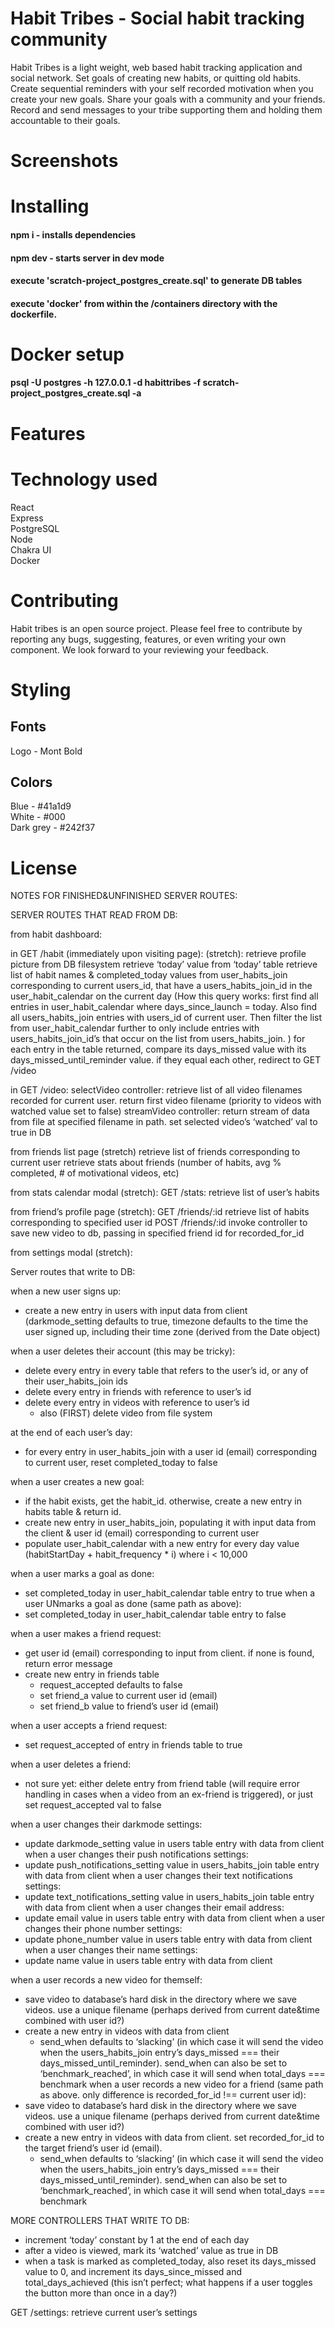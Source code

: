 # Habit Tribes - Social habit tracking community
Habit Tribes is a light weight, web based habit tracking application and social network. Set goals of creating new habits, or quitting old habits. Create sequential reminders with your self recorded motivation when you create your new goals. Share your goals with a community and your friends. Record and send messages to your tribe supporting them and holding them accountable to their goals.


# Screenshots


# Installing
#### npm i - installs dependencies
#### npm dev - starts server in dev mode
#### execute 'scratch-project_postgres_create.sql' to generate DB tables
#### execute 'docker' from within the /containers directory with the dockerfile.

# Docker setup

#### psql -U postgres -h 127.0.0.1 -d habittribes -f scratch-project_postgres_create.sql -a

# Features

# Technology used
React  
Express  
PostgreSQL  
Node  
Chakra UI  
Docker


# Contributing

Habit tribes is an open source project. Please feel free to contribute by reporting any bugs, suggesting, features, or even writing your own component. We look forward to your reviewing your feedback.

# Styling

## Fonts
Logo - Mont Bold

## Colors

Blue - #41a1d9  
White - #000  
Dark grey - #242f37  


# License




NOTES FOR FINISHED&UNFINISHED SERVER ROUTES:

SERVER ROUTES THAT READ FROM DB: 

from habit dashboard:

in GET /habit (immediately upon visiting page):
(stretch): retrieve profile picture from DB filesystem
retrieve ‘today’ value from ‘today’ table
retrieve list of habit names & completed_today values from user_habits_join corresponding to current users_id, that have a users_habits_join_id in the user_habit_calendar on the current day (How this query works: first find all entries in user_habit_calendar where days_since_launch = today. Also find all users_habits_join entries with users_id of current user. Then filter the list from user_habit_calendar further to only include entries with users_habits_join_id’s that occur on the list from users_habits_join. )
for each entry in the table returned, compare its days_missed value with its days_missed_until_reminder value. if they equal each other, redirect to GET /video

in GET /video: 
selectVideo controller: retrieve list of all video filenames recorded for current user. return first video filename (priority to videos with watched value set to false)
streamVideo controller: return stream of data from file at specified filename in path. 
set selected video’s ‘watched’ val to true in DB




from friends list page (stretch)
retrieve list of friends corresponding to current user
retrieve stats about friends (number of habits, avg % completed, # of motivational videos, etc)


from stats calendar modal (stretch):
GET /stats: retrieve list of user’s habits


from friend’s profile page (stretch):
GET /friends/:id retrieve list of habits corresponding to specified user id
POST /friends/:id invoke controller to save new video to db, passing in specified friend id for recorded_for_id


from settings modal (stretch):



Server routes that write to DB: 

when a new user signs up:
- create a new entry in users with input data from client (darkmode_setting defaults to true, timezone defaults to the time the user signed up, including their time zone (derived from the Date object)

when a user deletes their account (this may be tricky):
- delete every entry in every table that refers to the user’s id, or any of their user_habits_join ids
- delete every entry in friends with reference to user’s id
- delete every entry in videos with reference to user’s id
    - also (FIRST) delete video from file system


at the end of each user’s day:
- for every entry in user_habits_join with a user id (email) corresponding to current user, reset completed_today to false

when a user creates a new goal:
- if the habit exists, get the habit_id. otherwise, create a new entry in habits table & return id.
- create new entry in user_habits_join, populating it with input data from the client & user id (email) corresponding to current user
- populate user_habit_calendar with a new entry for every day value (habitStartDay + habit_frequency * i) where i < 10,000

when a user marks a goal as done:
- set completed_today in user_habit_calendar table entry to true
when a user UNmarks a goal as done (same path as above):
- set completed_today in user_habit_calendar table entry to false

when a user makes a friend request:
- get user id (email) corresponding to input from client. if none is found, return error message
- create new entry in friends table 
    - request_accepted defaults to false
    - set friend_a value to current user id (email)
    - set friend_b value to friend’s user id (email)

when a user accepts a friend request:
- set request_accepted of entry in friends table to true

when a user deletes a friend:
- not sure yet: either delete entry from friend table (will require error handling in cases when a video from an ex-friend is triggered), or just set request_accepted val to false

when a user changes their darkmode settings:
- update darkmode_setting value in users table entry with data from client
when a user changes their push notifications settings:
- update push_notifications_setting value in users_habits_join table entry with data from client
when a user changes their text notifications settings:
- update text_notifications_setting value in users_habits_join table entry with data from client
when a user changes their email address:
- update email value in users table entry with data from client
when a user changes their phone number settings:
- update phone_number value in users table entry with data from client
when a user changes their name settings:
- update name value in users table entry with data from client


when a user records a new video for themself: 
- save video to database’s hard disk in the directory where we save videos. use a unique filename (perhaps derived from current date&time combined with user id?)
- create a new entry in videos with data from client
    - send_when defaults to ‘slacking’ (in which case it will send the video when the users_habits_join entry’s days_missed === their days_missed_until_reminder). send_when can also be set to ‘benchmark_reached’, in which case it will send when total_days === benchmark
when a user records a new video for a friend (same path as above. only difference is recorded_for_id !== current user id):
- save video to database’s hard disk in the directory where we save videos. use a unique filename (perhaps derived from current date&time combined with user id?)
- create a new entry in videos with data from client. set recorded_for_id to the target friend’s user id (email).
    - send_when defaults to ‘slacking’ (in which case it will send the video when the users_habits_join entry’s days_missed === their days_missed_until_reminder). send_when can also be set to ‘benchmark_reached’, in which case it will send when total_days === benchmark


MORE CONTROLLERS THAT WRITE TO DB:

* increment ‘today’ constant by 1 at the end of each day 
* after a video is viewed, mark its ‘watched’ value as true in DB
* when a task is marked as completed_today, also reset its days_missed value to 0, and increment its days_since_missed and total_days_achieved (this isn’t perfect; what happens if a user toggles the button more than once in a day?)


GET /settings: retrieve current user’s settings
